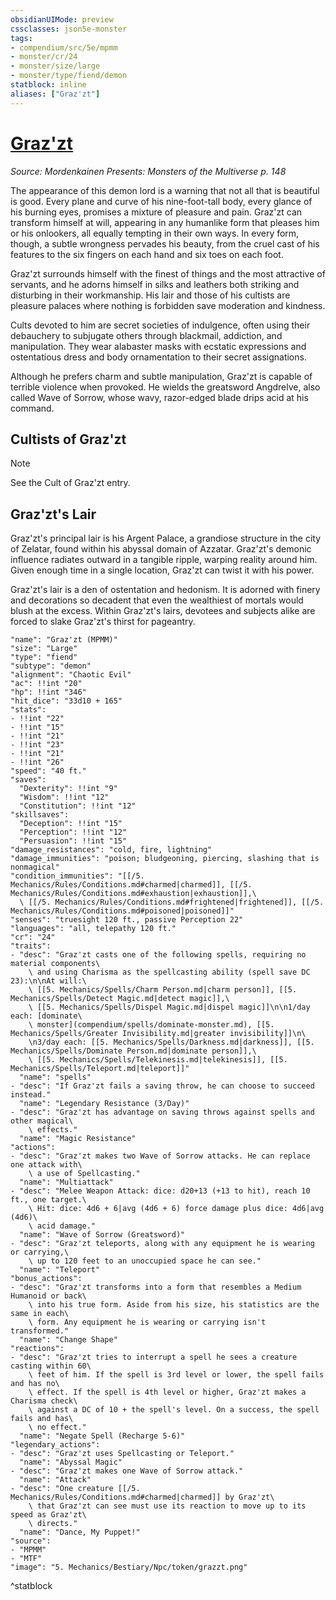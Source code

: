 ```yaml
---
obsidianUIMode: preview
cssclasses: json5e-monster
tags:
- compendium/src/5e/mpmm
- monster/cr/24
- monster/size/large
- monster/type/fiend/demon
statblock: inline
aliases: ["Graz'zt"]
---
```

# [Graz'zt](compendium\bestiary\npc/grazzt-mpmm.md)
*Source: Mordenkainen Presents: Monsters of the Multiverse p. 148*  

The appearance of this demon lord is a warning that not all that is beautiful is good. Every plane and curve of his nine-foot-tall body, every glance of his burning eyes, promises a mixture of pleasure and pain. Graz'zt can transform himself at will, appearing in any humanlike form that pleases him or his onlookers, all equally tempting in their own ways. In every form, though, a subtle wrongness pervades his beauty, from the cruel cast of his features to the six fingers on each hand and six toes on each foot.

Graz'zt surrounds himself with the finest of things and the most attractive of servants, and he adorns himself in silks and leathers both striking and disturbing in their workmanship. His lair and those of his cultists are pleasure palaces where nothing is forbidden save moderation and kindness.

Cults devoted to him are secret societies of indulgence, often using their debauchery to subjugate others through blackmail, addiction, and manipulation. They wear alabaster masks with ecstatic expressions and ostentatious dress and body ornamentation to their secret assignations.

Although he prefers charm and subtle manipulation, Graz'zt is capable of terrible violence when provoked. He wields the greatsword Angdrelve, also called Wave of Sorrow, whose wavy, razor-edged blade drips acid at his command.

## Cultists of Graz'zt

> [!note]
> See the Cult of Graz'zt entry.

## Graz'zt's Lair

Graz'zt's principal lair is his Argent Palace, a grandiose structure in the city of Zelatar, found within his abyssal domain of Azzatar. Graz'zt's demonic influence radiates outward in a tangible ripple, warping reality around him. Given enough time in a single location, Graz'zt can twist it with his power.

Graz'zt's lair is a den of ostentation and hedonism. It is adorned with finery and decorations so decadent that even the wealthiest of mortals would blush at the excess. Within Graz'zt's lairs, devotees and subjects alike are forced to slake Graz'zt's thirst for pageantry.

```statblock
"name": "Graz'zt (MPMM)"
"size": "Large"
"type": "fiend"
"subtype": "demon"
"alignment": "Chaotic Evil"
"ac": !!int "20"
"hp": !!int "346"
"hit_dice": "33d10 + 165"
"stats":
- !!int "22"
- !!int "15"
- !!int "21"
- !!int "23"
- !!int "21"
- !!int "26"
"speed": "40 ft."
"saves":
  "Dexterity": !!int "9"
  "Wisdom": !!int "12"
  "Constitution": !!int "12"
"skillsaves":
  "Deception": !!int "15"
  "Perception": !!int "12"
  "Persuasion": !!int "15"
"damage_resistances": "cold, fire, lightning"
"damage_immunities": "poison; bludgeoning, piercing, slashing that is nonmagical"
"condition_immunities": "[[/5. Mechanics/Rules/Conditions.md#charmed|charmed]], [[/5. Mechanics/Rules/Conditions.md#exhaustion|exhaustion]],\
  \ [[/5. Mechanics/Rules/Conditions.md#frightened|frightened]], [[/5. Mechanics/Rules/Conditions.md#poisoned|poisoned]]"
"senses": "truesight 120 ft., passive Perception 22"
"languages": "all, telepathy 120 ft."
"cr": "24"
"traits":
- "desc": "Graz'zt casts one of the following spells, requiring no material components\
    \ and using Charisma as the spellcasting ability (spell save DC 23):\n\nAt will:\
    \ [[5. Mechanics/Spells/Charm Person.md|charm person]], [[5. Mechanics/Spells/Detect Magic.md|detect magic]],\
    \ [[5. Mechanics/Spells/Dispel Magic.md|dispel magic]]\n\n1/day each: [dominate\
    \ monster](compendium/spells/dominate-monster.md), [[5. Mechanics/Spells/Greater Invisibility.md|greater invisibility]]\n\
    \n3/day each: [[5. Mechanics/Spells/Darkness.md|darkness]], [[5. Mechanics/Spells/Dominate Person.md|dominate person]],\
    \ [[5. Mechanics/Spells/Telekinesis.md|telekinesis]], [[5. Mechanics/Spells/Teleport.md|teleport]]"
  "name": "spells"
- "desc": "If Graz'zt fails a saving throw, he can choose to succeed instead."
  "name": "Legendary Resistance (3/Day)"
- "desc": "Graz'zt has advantage on saving throws against spells and other magical\
    \ effects."
  "name": "Magic Resistance"
"actions":
- "desc": "Graz'zt makes two Wave of Sorrow attacks. He can replace one attack with\
    \ a use of Spellcasting."
  "name": "Multiattack"
- "desc": "Melee Weapon Attack: dice: d20+13 (+13 to hit), reach 10 ft., one target.\
    \ Hit: dice: 4d6 + 6|avg (4d6 + 6) force damage plus dice: 4d6|avg (4d6)\
    \ acid damage."
  "name": "Wave of Sorrow (Greatsword)"
- "desc": "Graz'zt teleports, along with any equipment he is wearing or carrying,\
    \ up to 120 feet to an unoccupied space he can see."
  "name": "Teleport"
"bonus_actions":
- "desc": "Graz'zt transforms into a form that resembles a Medium Humanoid or back\
    \ into his true form. Aside from his size, his statistics are the same in each\
    \ form. Any equipment he is wearing or carrying isn't transformed."
  "name": "Change Shape"
"reactions":
- "desc": "Graz'zt tries to interrupt a spell he sees a creature casting within 60\
    \ feet of him. If the spell is 3rd level or lower, the spell fails and has no\
    \ effect. If the spell is 4th level or higher, Graz'zt makes a Charisma check\
    \ against a DC of 10 + the spell's level. On a success, the spell fails and has\
    \ no effect."
  "name": "Negate Spell (Recharge 5-6)"
"legendary_actions":
- "desc": "Graz'zt uses Spellcasting or Teleport."
  "name": "Abyssal Magic"
- "desc": "Graz'zt makes one Wave of Sorrow attack."
  "name": "Attack"
- "desc": "One creature [[/5. Mechanics/Rules/Conditions.md#charmed|charmed]] by Graz'zt\
    \ that Graz'zt can see must use its reaction to move up to its speed as Graz'zt\
    \ directs."
  "name": "Dance, My Puppet!"
"source":
- "MPMM"
- "MTF"
"image": "5. Mechanics/Bestiary/Npc/token/grazzt.png"
```
^statblock